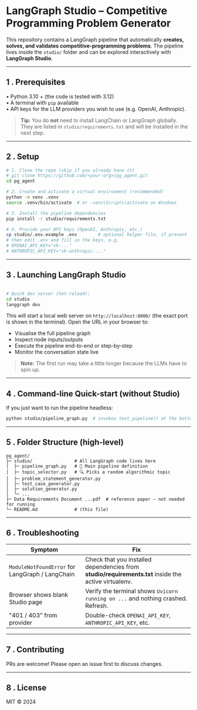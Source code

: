 # LangGraph Studio – Competitive Programming Problem Generator

This repository contains a LangGraph pipeline that automatically **creates, solves, and validates competitive-programming problems**.  The pipeline lives inside the `studio/` folder and can be explored interactively with **LangGraph Studio**.

---
## 1 . Prerequisites

• Python 3.10 + (the code is tested with 3.12)  
• A terminal with `pip` available  
• API keys for the LLM providers you wish to use (e.g. OpenAI, Anthropic).

> **Tip:** You do **not** need to install LangChain or LangGraph globally. They are listed in `studio/requirements.txt` and will be installed in the next step.

---
## 2 . Setup

```bash
# 1. Clone the repo (skip if you already have it)
# git clone https://github.com/<your-org>/pg_agent.git
cd pg_agent

# 2. Create and activate a virtual environment (recommended)
python -m venv .venv
source .venv/bin/activate  # or .venv\Scripts\activate on Windows

# 3. Install the pipeline dependencies
pip install -r studio/requirements.txt

# 4. Provide your API keys (OpenAI, Anthropic, etc.)
cp studio/.env.example .env        # optional helper file, if present
# then edit .env and fill in the keys, e.g.
# OPENAI_API_KEY="sk-..."
# ANTHROPIC_API_KEY="sk-anthropic-..."
```

---
## 3 . Launching LangGraph Studio

```bash

# Quick dev server (hot-reload):
cd studio
langgraph dev 
```

This will start a local web server on `http://localhost:8000/` (the exact port is shown in the terminal). Open the URL in your browser to:

* Visualise the full pipeline graph
* Inspect node inputs/outputs
* Execute the pipeline end-to-end or step-by-step
* Monitor the conversation state live

> **Note:** The first run may take a little longer because the LLMs have to spin up.

---
## 4 . Command-line Quick-start (without Studio)

If you just want to run the pipeline headless:

```bash
python studio/pipeline_graph.py  # invokes test_pipeline() at the bottom of the file
```

---
## 5 . Folder Structure (high-level)

```
pg_agent/
├─ studio/                # All LangGraph code lives here
│  ├─ pipeline_graph.py   # 🧠 Main pipeline definition
│  ├─ topic_selector.py   # 🔍 Picks a random algorithmic topic
│  ├─ problem_statement_generator.py
│  ├─ test_case_generator.py
│  ├─ solution_generator.py
│  └─ ...
├─ Data Requirements Document ...pdf  # reference paper – not needed for running
└─ README.md              # (this file)
```

---
## 6 . Troubleshooting

| Symptom | Fix |
|---------|------|
| `ModuleNotFoundError` for LangGraph / LangChain | Check that you installed dependencies from **studio/requirements.txt** inside the active virtualenv. |
| Browser shows blank Studio page | Verify the terminal shows `Uvicorn running on ...` and nothing crashed. Refresh. |
| "401 / 403" from provider | Double-check `OPENAI_API_KEY`, `ANTHROPIC_API_KEY`, etc. |

---
## 7 . Contributing

PRs are welcome! Please open an issue first to discuss changes.

---
## 8 . License

MIT © 2024 